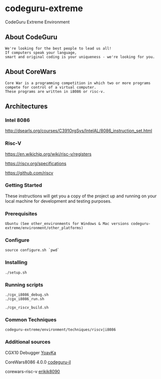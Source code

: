 # codeguru-extreme

CodeGuru Extreme Environment

## About CodeGuru
```
We're looking for the best people to lead us all! 
If computers speak your language, 
smart and original coding is your uniqueness - we're looking for you.
```

## About CoreWars
```
Core War is a programming competition in which two or more programs 
compete for control of a virtual computer. 
These programs are written in i8086 or risc-v.
```
## Architectures

### Intel 8086

http://dsearls.org/courses/C391OrgSys/IntelAL/8086_instruction_set.html

### Risc-V

https://en.wikichip.org/wiki/risc-v/registers

https://riscv.org/specifications

https://github.com/riscv

### Getting Started

These instructions will get you a copy of the project up and running on your local machine for development and testing purposes.

### Prerequisites
```
Ubuntu (See other_environments for Windows & Mac versions codeguru-extreme/environment/other_platforms)
```

### Configure
```
source configure.sh `pwd` 
```

### Installing
```
./setup.sh
```
### Running scripts
```
./cgx_i8086_debug.sh
./cgx_i8086_run.sh

./cgx_riscv_build.sh
```
### Common Techniques
```
codeguru-extreme/environment/techniques/riscv|i8086
```

### Additional sources

CGX10 Debugger [YoavKa](https://github.com/YoavKa)

CoreWars8086 4.0.0 [codeguru-il](https://github.com/codeguru-il)

corewars-risc-v [erikik8090](https://github.com/erikik8090/corewars-risc-v)


